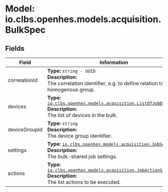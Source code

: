 # Model: io.clbs.openhes.models.acquisition.BulkSpec

## Fields

| Field | Information |
| --- | --- |
| correlationId | <b>Type:</b> `string - UUID`<br><b>Description:</b><br>The correlation identifier, e.g. to define relation to non-homogenous group. |
| devices | <b>Type:</b> [`io.clbs.openhes.models.acquisition.ListOfJobDeviceId`](model-io-clbs-openhes-models-acquisition-listofjobdeviceid.md)<br><b>Description:</b><br>The list of devices in the bulk. |
| deviceGroupId | <b>Type:</b> `string`<br><b>Description:</b><br>The device group identifier. |
| settings | <b>Type:</b> [`io.clbs.openhes.models.acquisition.JobSettings`](model-io-clbs-openhes-models-acquisition-jobsettings.md)<br><b>Description:</b><br>The bulk-shared job settings. |
| actions | <b>Type:</b> [`io.clbs.openhes.models.acquisition.JobActionSet`](model-io-clbs-openhes-models-acquisition-jobactionset.md)<br><b>Description:</b><br>The list actions to be executed. |

